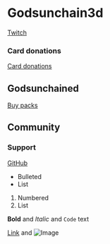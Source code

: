 # Godsunchain3d
[Twitch](https://www.twitch.tv/godsunchain3d)
### **Card donations** 
[Card donations](https://github.com/godsunchain3d/godsunchain3d.github.io)
## **Godsunchained** 
[Buy packs](https://godsunchained.com/buy-packs?refcode=0x85a44535E9c4609D0A4F3DA625A08F5dB8a68b56)
## Community
### Support
[GitHub](https://github.com/godsunchain3d/godsunchain3d.github.io)

- Bulleted
- List

1. Numbered
2. List

**Bold** and _Italic_ and `Code` text

[Link](url) and ![Image](godsunchain3d.github.io/d14b4294-1bb1-4d80-abc1-7ffe145329e6-profile_image-300x300.png)
